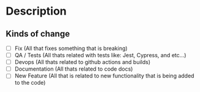 # Description

## Kinds of change

- [ ] Fix (All that fixes something that is breaking)
- [ ] QA / Tests (All thats related with tests like: Jest, Cypress, and etc...)
- [ ] Devops (All thats related to github actions and builds)
- [ ] Documentation (All thats related to code docs)
- [ ] New Feature (All that is related to new functionality that is being added to the code)
